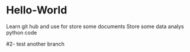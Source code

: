# Hello-World
Learn git hub and use for store some documents
Store some data analys python code

#2- test another branch

